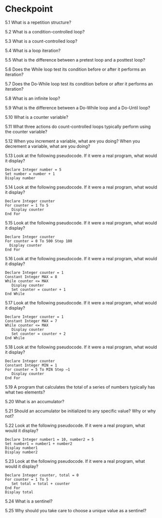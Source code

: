 
# Checkpoint
5.1 What is a repetition structure?

5.2 What is a condition-controlled loop?

5.3 What is a count-controlled loop?

5.4 What is a loop iteration?

5.5 What is the difference between a pretest loop and a posttest loop?

5.6 Does the While loop test its condition before or after it performs an iteration?

5.7 Does the Do-While loop test its condition before or after it performs an iteration?

5.8 What is an infinite loop?

5.9 What is the difference between a Do-While loop and a Do-Until loop?

5.10 What is a counter variable?

5.11 What three actions do count-controlled loops typically perform using the counter variable?

5.12 When you increment a variable, what are you doing? When you decrement a variable, what are you doing?

5.13 Look at the following pseudocode. If it were a real program, what would it display?
```
Declare Integer number = 5
Set number = number + 1
Display number
```
5.14 Look at the following pseudocode. If it were a real program, what would it display?
```
Declare Integer counter
For counter = 1 To 5
   Display counter
End For
```
5.15 Look at the following pseudocode. If it were a real program, what would it display?
```
Declare Integer counter
For counter = 0 To 500 Step 100
  Display counter
End For
```
5.16 Look at the following pseudocode. If it were a real program, what would it display?
```
Declare Integer counter = 1
Constant Integer MAX = 8
While counter <= MAX
   Display counter
   Set counter = counter + 1
End While
```
5.17 Look at the following pseudocode. If it were a real program, what would it display?
```
Declare Integer counter = 1
Constant Integer MAX = 7
While counter <= MAX
   Display counter
   Set counter = counter + 2
End While
```
5.18 Look at the following pseudocode. If it were a real program, what would it display?
```
Declare Integer counter
Constant Integer MIN = 1
For counter = 5 To MIN Step –1
   Display counter
End For
```
5.19 A program that calculates the total of a series of numbers typically has what two elements?

5.20 What is an accumulator?

5.21 Should an accumulator be initialized to any specific value? Why or why not?

5.22 Look at the following pseudocode. If it were a real program, what would it display?
```
Declare Integer number1 = 10, number2 = 5
Set number1 = number1 + number2
Display number1
Display number2
```
5.23 Look at the following pseudocode. If it were a real program, what would it display?
```
Declare Integer counter, total = 0
For counter = 1 To 5
   Set total = total + counter
End For
Display total
```
5.24 What is a sentinel?

5.25 Why should you take care to choose a unique value as a sentinel?





